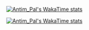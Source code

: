 [![Antim_Pal's WakaTime stats](https://github-readme-stats.vercel.app/api/wakatime?username=Antim_Pal&repo=Antim_Pal%3AInterview%20Questions&theme=black&height=100&language_color=white&language=Python&avatar=1&avatar_size=100&avatar_shape=rounded&avatar_border_color=white&avatar_border_width=1&avatar_border_radius=50&avatar_border_color=white&avatar_border_width=1&avatar_border_radius=50)](https://github.com/iamAntimPal/github-readme-stats)

[![Antim_Pal's WakaTime stats](https://github-readme-stats.vercel.app/api/wakatime?username=f1f7c244-1d72-4129-94b7-6b4d1972b55a&repo=c0a0249d-de59-4cbe-aa51-68012ee6f377&theme=black&height=100&language_color=white&language=Python&avatar=1&avatar_size=100&avatar_shape=rounded&avatar_border_color=white&avatar_border_width=1&avatar_border_radius=50&avatar_border_color=white&avatar_border_width=1&avatar_border_radius=50)](https://github.com/iamAntimPal/TechInterviewMaster)
